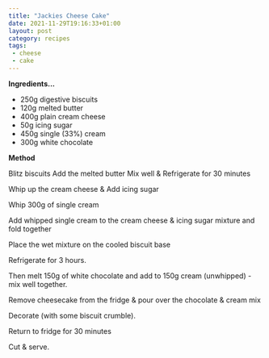```yaml
---
title: "Jackies Cheese Cake"
date: 2021-11-29T19:16:33+01:00
layout: post
category: recipes
tags:
 - cheese
 - cake
---
```



**Ingredients...**

* 250g digestive biscuits
* 120g melted butter
* 400g plain cream cheese
* 50g icing sugar
* 450g single (33%) cream
* 300g white chocolate

**Method**

Blitz biscuits
Add the melted butter
Mix well
& Refrigerate for 30 minutes

Whip up the cream cheese &
Add icing sugar

Whip 300g of single cream

Add whipped single cream to the cream cheese & icing sugar mixture and fold together

Place the wet mixture on the cooled biscuit base

Refrigerate for 3 hours.

Then melt 150g of white chocolate and add to 150g cream (unwhipped) - mix well together.

Remove cheesecake from the fridge & pour over the chocolate & cream mix

Decorate (with some biscuit crumble).

Return to fridge for 30 minutes 

Cut & serve.
